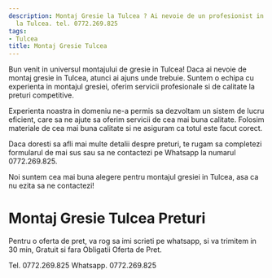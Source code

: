 ```yaml
---
description: Montaj Gresie la Tulcea ? Ai nevoie de un profesionist in Montaj Gresie
  la Tulcea. tel. 0772.269.825
tags:
- Tulcea
title: Montaj Gresie Tulcea
---
```



Bun venit in universul montajului de gresie in Tulcea! Daca ai nevoie de montaj gresie in Tulcea, atunci ai ajuns unde trebuie. Suntem o echipa cu experienta in montajul gresiei, oferim servicii profesionale si de calitate la preturi competitive. 

Experienta noastra in domeniu ne-a permis sa dezvoltam un sistem de lucru eficient, care sa ne ajute sa oferim servicii de cea mai buna calitate. Folosim materiale de cea mai buna calitate si ne asiguram ca totul este facut corect. 

Daca doresti sa afli mai multe detalii despre preturi, te rugam sa completezi formularul de mai sus sau sa ne contactezi pe Whatsapp la numarul 0772.269.825. 

Noi suntem cea mai buna alegere pentru montajul gresiei in Tulcea, asa ca nu ezita sa ne contactezi!

# Montaj Gresie Tulcea Preturi
Pentru o oferta de pret, va rog sa imi scrieti pe whatsapp, si va trimitem in 30 min, Gratuit si fara Obligatii Oferta de Pret.

Tel. 0772.269.825
Whatsapp. 0772.269.825